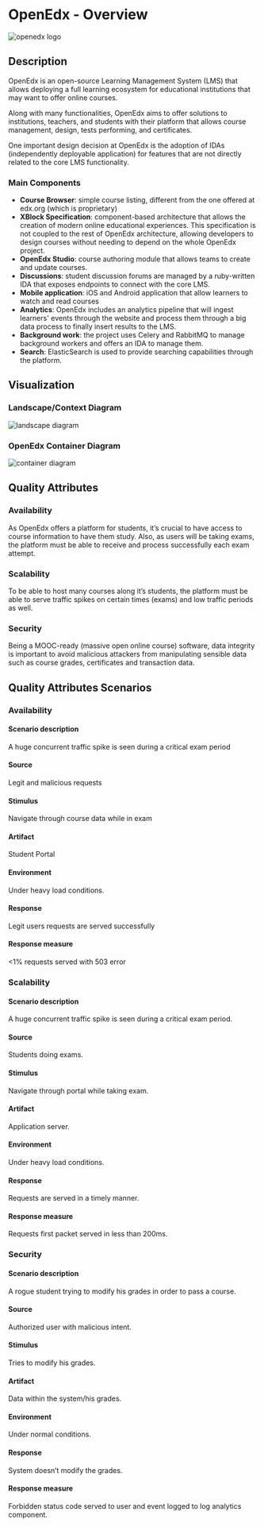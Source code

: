 # OpenEdx - Overview
![openedx logo](assets/openedx.png "OpenEdx logo")
## Description

OpenEdx is an open-source Learning Management System (LMS) that allows deploying a full learning ecosystem for educational institutions that may want to offer online courses.

Along with many functionalities, OpenEdx aims to offer solutions to institutions, teachers, and students with their platform that allows course management, design, tests performing, and certificates.

One important design decision at OpenEdx is the adoption of IDAs (independently deployable application) for features that are not directly related to the core LMS functionality.

### Main Components
- **Course Browser**: simple course listing, different from the one offered at edx.org (which is proprietary)
- **XBlock Specification**: component-based architecture that allows the creation of modern online educational experiences. This specification is not coupled to the rest of OpenEdx architecture, allowing developers to design courses without needing to depend on the whole OpenEdx project.
- **OpenEdx Studio**: course authoring module that allows teams to create and update courses.
- **Discussions**: student discussion forums are managed by a ruby-written IDA that exposes endpoints to connect with the core LMS.
- **Mobile application**: iOS and Android application that allow learners to watch and read courses
- **Analytics**: OpenEdx includes an analytics pipeline that will ingest learners' events through the website and process them through a big data process to finally insert results to the LMS.
- **Background work**: the project uses Celery and RabbitMQ to manage background workers and offers an IDA to manage them.
- **Search**: ElasticSearch is used to provide searching capabilities through the platform.


## Visualization

### Landscape/Context Diagram
![landscape diagram](assets/landscape.png "landscape diagram")

### OpenEdx Container Diagram
![container diagram](assets/container.png "container diagram")


## Quality Attributes

### Availability
As OpenEdx offers a platform for students, it’s crucial to have access to course information to have them study. Also, as users will be taking exams, the platform must be able to receive and process successfully each exam attempt.

### Scalability
To be able to host many courses along it’s students, the platform must be able to serve traffic spikes on certain times (exams) and low traffic periods as well.

### Security
Being a MOOC-ready (massive open online course) software, data integrity is important to avoid malicious attackers from manipulating sensible data such as course grades, certificates and transaction data.

## Quality Attributes Scenarios
### Availability

#### Scenario description
A huge concurrent traffic spike is seen during a critical exam period
#### Source
Legit and malicious requests
#### Stimulus
Navigate through course data while in exam
#### Artifact
Student Portal
#### Environment
Under heavy load conditions.
#### Response
Legit users requests are served successfully
#### Response measure
<1% requests served with 503 error

### Scalability

#### Scenario description
A huge concurrent traffic spike is seen during a critical exam period.

#### Source
Students doing exams.

#### Stimulus
Navigate through portal while taking exam.

#### Artifact
Application server.

#### Environment
Under heavy load conditions.

#### Response
Requests are served in a timely manner.

#### Response measure
Requests first packet served in less than 200ms.

### Security

#### Scenario description
A rogue student trying to modify his grades in order to pass a course.

#### Source 
Authorized user with malicious intent.

#### Stimulus
Tries to modify his grades.

#### Artifact
Data within the system/his grades.

#### Environment
Under normal conditions.

#### Response
System doesn’t modify the grades.

#### Response measure
Forbidden status code served to user and event logged to log analytics component.

